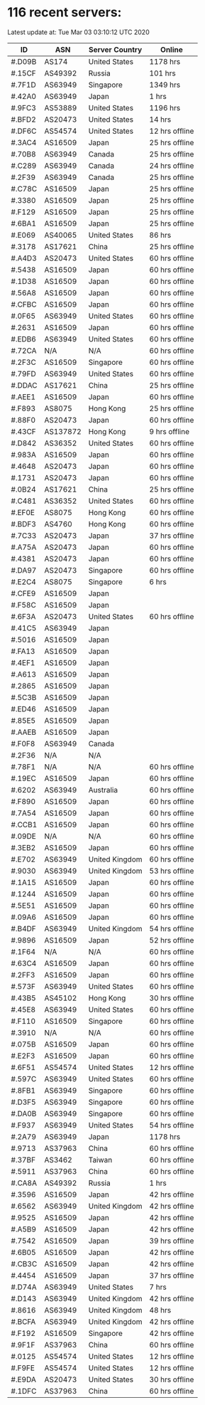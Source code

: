# 116 recent servers:

Latest update at: Tue Mar 03 03:10:12 UTC 2020

| ID | ASN | Server Country | Online |
| -- | --- | -------------- | ------ |
| #.D09B | AS174 | United States | 1178 hrs |
| #.15CF | AS49392 | Russia | 101 hrs |
| #.7F1D | AS63949 | Singapore | 1349 hrs |
| #.42A0 | AS63949 | Japan | 1 hrs |
| #.9FC3 | AS53889 | United States | 1196 hrs |
| #.BFD2 | AS20473 | United States | 14 hrs |
| #.DF6C | AS54574 | United States | 12 hrs offline |
| #.3AC4 | AS16509 | Japan | 25 hrs offline |
| #.70B8 | AS63949 | Canada | 25 hrs offline |
| #.C289 | AS63949 | Canada | 24 hrs offline |
| #.2F39 | AS63949 | Canada | 25 hrs offline |
| #.C78C | AS16509 | Japan | 25 hrs offline |
| #.3380 | AS16509 | Japan | 25 hrs offline |
| #.F129 | AS16509 | Japan | 25 hrs offline |
| #.6BA1 | AS16509 | Japan | 25 hrs offline |
| #.E069 | AS40065 | United States | 86 hrs |
| #.3178 | AS17621 | China | 25 hrs offline |
| #.A4D3 | AS20473 | United States | 60 hrs offline |
| #.5438 | AS16509 | Japan | 60 hrs offline |
| #.1D38 | AS16509 | Japan | 60 hrs offline |
| #.56A8 | AS16509 | Japan | 60 hrs offline |
| #.CFBC | AS16509 | Japan | 60 hrs offline |
| #.0F65 | AS63949 | United States | 60 hrs offline |
| #.2631 | AS16509 | Japan | 60 hrs offline |
| #.EDB6 | AS63949 | United States | 60 hrs offline |
| #.72CA | N/A | N/A | 60 hrs offline |
| #.2F3C | AS16509 | Singapore | 60 hrs offline |
| #.79FD | AS63949 | United States | 60 hrs offline |
| #.DDAC | AS17621 | China | 25 hrs offline |
| #.AEE1 | AS16509 | Japan | 60 hrs offline |
| #.F893 | AS8075 | Hong Kong | 25 hrs offline |
| #.88F0 | AS20473 | Japan | 60 hrs offline |
| #.43CF | AS137872 | Hong Kong | 9 hrs offline |
| #.D842 | AS36352 | United States | 60 hrs offline |
| #.983A | AS16509 | Japan | 60 hrs offline |
| #.4648 | AS20473 | Japan | 60 hrs offline |
| #.1731 | AS20473 | Japan | 60 hrs offline |
| #.0B24 | AS17621 | China | 25 hrs offline |
| #.C481 | AS36352 | United States | 60 hrs offline |
| #.EF0E | AS8075 | Hong Kong | 60 hrs offline |
| #.BDF3 | AS4760 | Hong Kong | 60 hrs offline |
| #.7C33 | AS20473 | Japan | 37 hrs offline |
| #.A75A | AS20473 | Japan | 60 hrs offline |
| #.4381 | AS20473 | Japan | 60 hrs offline |
| #.DA97 | AS20473 | Singapore | 60 hrs offline |
| #.E2C4 | AS8075 | Singapore | 6 hrs |
| #.CFE9 | AS16509 | Japan | |
| #.F58C | AS16509 | Japan | |
| #.6F3A | AS20473 | United States | 60 hrs offline |
| #.41C5 | AS63949 | Japan | |
| #.5016 | AS16509 | Japan | |
| #.FA13 | AS16509 | Japan | |
| #.4EF1 | AS16509 | Japan | |
| #.A613 | AS16509 | Japan | |
| #.2865 | AS16509 | Japan | |
| #.5C3B | AS16509 | Japan | |
| #.ED46 | AS16509 | Japan | |
| #.85E5 | AS16509 | Japan | |
| #.AAEB | AS16509 | Japan | |
| #.F0F8 | AS63949 | Canada | |
| #.2F36 | N/A | N/A | |
| #.78F1 | N/A | N/A | 60 hrs offline |
| #.19EC | AS16509 | Japan | 60 hrs offline |
| #.6202 | AS63949 | Australia | 60 hrs offline |
| #.F890 | AS16509 | Japan | 60 hrs offline |
| #.7A54 | AS16509 | Japan | 60 hrs offline |
| #.CCB1 | AS16509 | Japan | 60 hrs offline |
| #.09DE | N/A | N/A | 60 hrs offline |
| #.3EB2 | AS16509 | Japan | 60 hrs offline |
| #.E702 | AS63949 | United Kingdom | 60 hrs offline |
| #.9030 | AS63949 | United Kingdom | 53 hrs offline |
| #.1A15 | AS16509 | Japan | 60 hrs offline |
| #.1244 | AS16509 | Japan | 60 hrs offline |
| #.5E51 | AS16509 | Japan | 60 hrs offline |
| #.09A6 | AS16509 | Japan | 60 hrs offline |
| #.B4DF | AS63949 | United Kingdom | 54 hrs offline |
| #.9896 | AS16509 | Japan | 52 hrs offline |
| #.1F64 | N/A | N/A | 60 hrs offline |
| #.63C4 | AS16509 | Japan | 60 hrs offline |
| #.2FF3 | AS16509 | Japan | 60 hrs offline |
| #.573F | AS63949 | United States | 60 hrs offline |
| #.43B5 | AS45102 | Hong Kong | 30 hrs offline |
| #.45E8 | AS63949 | United States | 60 hrs offline |
| #.F110 | AS16509 | Singapore | 60 hrs offline |
| #.3910 | N/A | N/A | 60 hrs offline |
| #.075B | AS16509 | Japan | 60 hrs offline |
| #.E2F3 | AS16509 | Japan | 60 hrs offline |
| #.6F51 | AS54574 | United States | 12 hrs offline |
| #.597C | AS63949 | United States | 60 hrs offline |
| #.8FB1 | AS63949 | Singapore | 60 hrs offline |
| #.D3F5 | AS63949 | Singapore | 60 hrs offline |
| #.DA0B | AS63949 | Singapore | 60 hrs offline |
| #.F937 | AS63949 | United States | 54 hrs offline |
| #.2A79 | AS63949 | Japan | 1178 hrs |
| #.9713 | AS37963 | China | 60 hrs offline |
| #.37BF | AS3462 | Taiwan | 60 hrs offline |
| #.5911 | AS37963 | China | 60 hrs offline |
| #.CA8A | AS49392 | Russia | 1 hrs |
| #.3596 | AS16509 | Japan | 42 hrs offline |
| #.6562 | AS63949 | United Kingdom | 42 hrs offline |
| #.9525 | AS16509 | Japan | 42 hrs offline |
| #.A5B9 | AS16509 | Japan | 42 hrs offline |
| #.7542 | AS16509 | Japan | 39 hrs offline |
| #.6B05 | AS16509 | Japan | 42 hrs offline |
| #.CB3C | AS16509 | Japan | 42 hrs offline |
| #.4454 | AS16509 | Japan | 37 hrs offline |
| #.D74A | AS63949 | United States | 7 hrs |
| #.D143 | AS63949 | United Kingdom | 42 hrs offline |
| #.8616 | AS63949 | United Kingdom | 48 hrs |
| #.BCFA | AS63949 | United Kingdom | 42 hrs offline |
| #.F192 | AS16509 | Singapore | 42 hrs offline |
| #.9F1F | AS37963 | China | 60 hrs offline |
| #.0125 | AS54574 | United States | 12 hrs offline |
| #.F9FE | AS54574 | United States | 12 hrs offline |
| #.E9DA | AS20473 | United States | 30 hrs offline |
| #.1DFC | AS37963 | China | 60 hrs offline |

